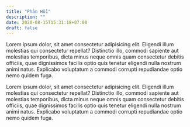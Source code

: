 ```yaml
---
title: "Phản Hồi"
description: ""
date: 2020-08-15T15:31:18+07:00
draft: false
---
```


Lorem ipsum dolor, sit amet consectetur adipisicing elit. Eligendi illum molestias qui consectetur repellat? Distinctio illo, commodi sapiente aut molestias temporibus, dicta minus neque omnis quam consectetur debitis officiis, quae dignissimos facilis optio quis tenetur eligendi nulla nostrum animi natus. Explicabo voluptatum a commodi corrupti repudiandae optio nemo quidem fuga.

Lorem ipsum dolor, sit amet consectetur adipisicing elit. Eligendi illum molestias qui consectetur repellat? Distinctio illo, commodi sapiente aut molestias temporibus, dicta minus neque omnis quam consectetur debitis officiis, quae dignissimos facilis optio quis tenetur eligendi nulla nostrum animi natus. Explicabo voluptatum a commodi corrupti repudiandae optio nemo quidem fuga.
